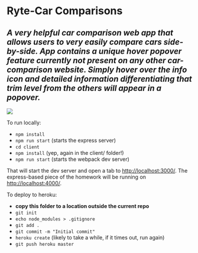 # Ryte-Car Comparisons

## *A very helpful car comparison web app that allows users to very easily compare cars side-by-side.  App contains a unique hover popover feature currently not present on any other car-comparison website.  Simply hover over the info icon and detailed information differentiating that trim level from the others will appear in a popover.*



<img src='../public/images/screenshot.GIF'>



To run locally:
* `npm install`
* `npm run start` (starts the express server)
* `cd client`
* `npm install` (yep, again in the client/ folder!)
* `npm run start` (starts the webpack dev server)

That will start the dev server and open a tab to <http://localhost:3000/>. The express-based piece of the homework will be running on <http://localhost:4000/>.

To deploy to heroku:
* **copy this folder to a location outside the current repo**
* `git init`
* `echo node_modules > .gitignore`
* `git add .`
* `git commit -m "Initial commit"`
* `heroku create` (likely to take a while, if it times out, run again)
* `git push heroku master`
